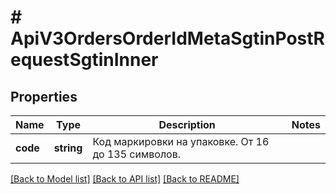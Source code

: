 # # ApiV3OrdersOrderIdMetaSgtinPostRequestSgtinInner

## Properties

Name | Type | Description | Notes
------------ | ------------- | ------------- | -------------
**code** | **string** | Код маркировки на упаковке. От 16 до 135 символов. |

[[Back to Model list]](../../README.md#models) [[Back to API list]](../../README.md#endpoints) [[Back to README]](../../README.md)
